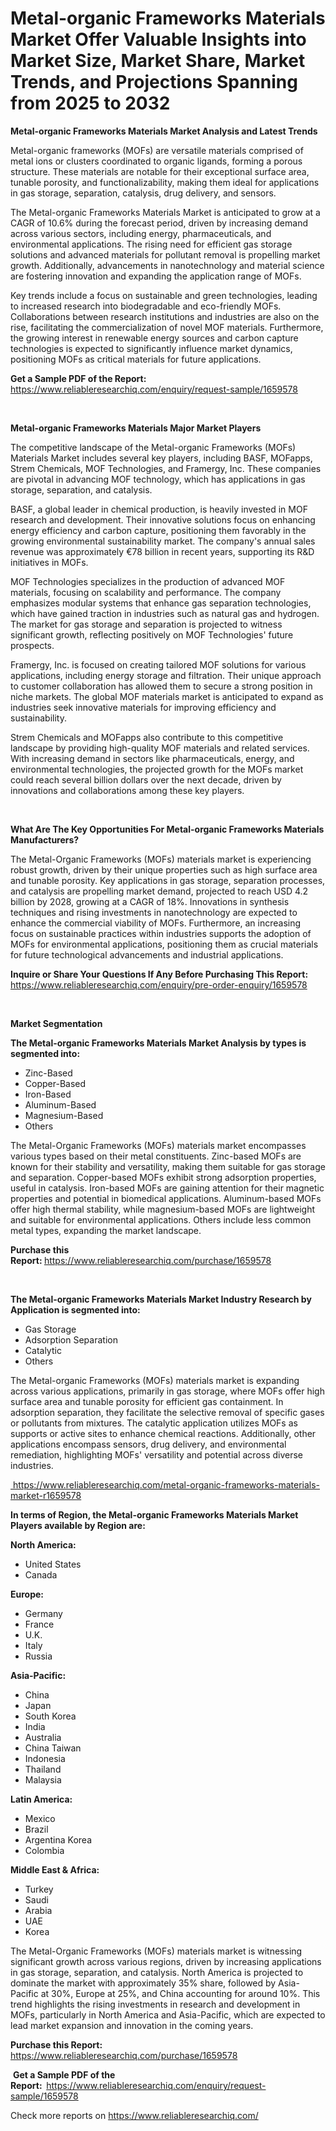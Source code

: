 <p><h1>Metal-organic Frameworks Materials Market Offer Valuable Insights into Market Size, Market Share, Market Trends, and Projections Spanning from 2025 to 2032</h1></p><p><strong>Metal-organic Frameworks Materials Market Analysis and Latest Trends</strong></p>
<p><p>Metal-organic frameworks (MOFs) are versatile materials comprised of metal ions or clusters coordinated to organic ligands, forming a porous structure. These materials are notable for their exceptional surface area, tunable porosity, and functionalizability, making them ideal for applications in gas storage, separation, catalysis, drug delivery, and sensors.</p><p>The Metal-organic Frameworks Materials Market is anticipated to grow at a CAGR of 10.6% during the forecast period, driven by increasing demand across various sectors, including energy, pharmaceuticals, and environmental applications. The rising need for efficient gas storage solutions and advanced materials for pollutant removal is propelling market growth. Additionally, advancements in nanotechnology and material science are fostering innovation and expanding the application range of MOFs.</p><p>Key trends include a focus on sustainable and green technologies, leading to increased research into biodegradable and eco-friendly MOFs. Collaborations between research institutions and industries are also on the rise, facilitating the commercialization of novel MOF materials. Furthermore, the growing interest in renewable energy sources and carbon capture technologies is expected to significantly influence market dynamics, positioning MOFs as critical materials for future applications.</p></p>
<p><strong>Get a Sample PDF of the Report:&nbsp;</strong> <a href="https://www.reliableresearchiq.com/enquiry/request-sample/1659578?utm_campaign=2802&utm_medium=2&utm_source=Github&utm_content=ia&utm_term=23032025&utm_id=metal-organic-frameworks-materials">https://www.reliableresearchiq.com/enquiry/request-sample/1659578</a></p>
<p>&nbsp;</p>
<p><strong>Metal-organic Frameworks Materials Major Market Players</strong></p>
<p><p>The competitive landscape of the Metal-organic Frameworks (MOFs) Materials Market includes several key players, including BASF, MOFapps, Strem Chemicals, MOF Technologies, and Framergy, Inc. These companies are pivotal in advancing MOF technology, which has applications in gas storage, separation, and catalysis.</p><p>BASF, a global leader in chemical production, is heavily invested in MOF research and development. Their innovative solutions focus on enhancing energy efficiency and carbon capture, positioning them favorably in the growing environmental sustainability market. The company's annual sales revenue was approximately €78 billion in recent years, supporting its R&D initiatives in MOFs.</p><p>MOF Technologies specializes in the production of advanced MOF materials, focusing on scalability and performance. The company emphasizes modular systems that enhance gas separation technologies, which have gained traction in industries such as natural gas and hydrogen. The market for gas storage and separation is projected to witness significant growth, reflecting positively on MOF Technologies' future prospects.</p><p>Framergy, Inc. is focused on creating tailored MOF solutions for various applications, including energy storage and filtration. Their unique approach to customer collaboration has allowed them to secure a strong position in niche markets. The global MOF materials market is anticipated to expand as industries seek innovative materials for improving efficiency and sustainability.</p><p>Strem Chemicals and MOFapps also contribute to this competitive landscape by providing high-quality MOF materials and related services. With increasing demand in sectors like pharmaceuticals, energy, and environmental technologies, the projected growth for the MOFs market could reach several billion dollars over the next decade, driven by innovations and collaborations among these key players.</p></p>
<p>&nbsp;</p>
<p><strong>What Are The Key Opportunities For Metal-organic Frameworks Materials Manufacturers?</strong></p>
<p><p>The Metal-Organic Frameworks (MOFs) materials market is experiencing robust growth, driven by their unique properties such as high surface area and tunable porosity. Key applications in gas storage, separation processes, and catalysis are propelling market demand, projected to reach USD 4.2 billion by 2028, growing at a CAGR of 18%. Innovations in synthesis techniques and rising investments in nanotechnology are expected to enhance the commercial viability of MOFs. Furthermore, an increasing focus on sustainable practices within industries supports the adoption of MOFs for environmental applications, positioning them as crucial materials for future technological advancements and industrial applications.</p></p>
<p><strong>Inquire or Share Your Questions If Any Before Purchasing This Report:</strong> <a href="https://www.reliableresearchiq.com/enquiry/pre-order-enquiry/1659578?utm_campaign=2802&utm_medium=2&utm_source=Github&utm_content=ia&utm_term=23032025&utm_id=metal-organic-frameworks-materials">https://www.reliableresearchiq.com/enquiry/pre-order-enquiry/1659578</a></p>
<p>&nbsp;</p>
<p><strong>Market Segmentation</strong></p>
<p><strong>The Metal-organic Frameworks Materials Market Analysis by types is segmented into:</strong></p>
<p><ul><li>Zinc-Based</li><li>Copper-Based</li><li>Iron-Based</li><li>Aluminum-Based</li><li>Magnesium-Based</li><li>Others</li></ul></p>
<p><p>The Metal-Organic Frameworks (MOFs) materials market encompasses various types based on their metal constituents. Zinc-based MOFs are known for their stability and versatility, making them suitable for gas storage and separation. Copper-based MOFs exhibit strong adsorption properties, useful in catalysis. Iron-based MOFs are gaining attention for their magnetic properties and potential in biomedical applications. Aluminum-based MOFs offer high thermal stability, while magnesium-based MOFs are lightweight and suitable for environmental applications. Others include less common metal types, expanding the market landscape.</p></p>
<p><strong>Purchase this Report:&nbsp;</strong><a href="https://www.reliableresearchiq.com/purchase/1659578?utm_campaign=2802&utm_medium=2&utm_source=Github&utm_content=ia&utm_term=23032025&utm_id=metal-organic-frameworks-materials">https://www.reliableresearchiq.com/purchase/1659578</a></p>
<p>&nbsp;</p>
<p><strong>The Metal-organic Frameworks Materials Market Industry Research by Application is segmented into:</strong></p>
<p><ul><li>Gas Storage</li><li>Adsorption Separation</li><li>Catalytic</li><li>Others</li></ul></p>
<p><p>The Metal-organic Frameworks (MOFs) materials market is expanding across various applications, primarily in gas storage, where MOFs offer high surface area and tunable porosity for efficient gas containment. In adsorption separation, they facilitate the selective removal of specific gases or pollutants from mixtures. The catalytic application utilizes MOFs as supports or active sites to enhance chemical reactions. Additionally, other applications encompass sensors, drug delivery, and environmental remediation, highlighting MOFs' versatility and potential across diverse industries.</p></p>
<p><a href="https://www.reliableresearchiq.com/metal-organic-frameworks-materials-market-r1659578?utm_campaign=2802&utm_medium=2&utm_source=Github&utm_content=ia&utm_term=23032025&utm_id=metal-organic-frameworks-materials">&nbsp;https://www.reliableresearchiq.com/metal-organic-frameworks-materials-market-r1659578</a></p>
<p><strong>In terms of Region, the Metal-organic Frameworks Materials Market Players available by Region are:</strong></p>
<p>
    <p> <strong> North America: </strong>
        <ul>
            <li>United States</li>
            <li>Canada</li>
        </ul>
        </p> 
    <p> <strong> Europe: </strong>
        <ul>
            <li>Germany</li>
            <li>France</li>
            <li>U.K.</li>
            <li>Italy</li>
            <li>Russia</li>
        </ul>
        </p> 
    <p> <strong> Asia-Pacific: </strong>
        <ul>
            <li>China</li>
            <li>Japan</li>
            <li>South Korea</li>
            <li>India</li>
            <li>Australia</li>
            <li>China Taiwan</li>
            <li>Indonesia</li>
            <li>Thailand</li>
            <li>Malaysia</li>
        </ul>
        </p> 
    <p> <strong> Latin America: </strong>
        <ul>
            <li>Mexico</li>
            <li>Brazil</li>
            <li>Argentina Korea</li>
            <li>Colombia</li>
        </ul>
        </p> 
    <p> <strong> Middle East & Africa: </strong>
        <ul>
            <li>Turkey</li>
            <li>Saudi</li>
            <li>Arabia</li>
            <li>UAE</li>
            <li>Korea</li>
        </ul>
    </p>
    </p>
<p><p>The Metal-Organic Frameworks (MOFs) materials market is witnessing significant growth across various regions, driven by increasing applications in gas storage, separation, and catalysis. North America is projected to dominate the market with approximately 35% share, followed by Asia-Pacific at 30%, Europe at 25%, and China accounting for around 10%. This trend highlights the rising investments in research and development in MOFs, particularly in North America and Asia-Pacific, which are expected to lead market expansion and innovation in the coming years.</p></p>
<p><strong>Purchase this Report: </strong><a href="https://www.reliableresearchiq.com/purchase/1659578?utm_campaign=2802&utm_medium=2&utm_source=Github&utm_content=ia&utm_term=23032025&utm_id=metal-organic-frameworks-materials">https://www.reliableresearchiq.com/purchase/1659578</a></p>
<p>&nbsp;<strong>Get a Sample PDF of the Report:&nbsp;&nbsp;</strong><a href="https://www.reliableresearchiq.com/enquiry/request-sample/1659578?utm_campaign=2802&utm_medium=2&utm_source=Github&utm_content=ia&utm_term=23032025&utm_id=metal-organic-frameworks-materials">https://www.reliableresearchiq.com/enquiry/request-sample/1659578</a></p>
<p><strong></strong></p>
<p>Check more reports on <a href="https://www.reliableresearchiq.com/?utm_campaign=2802&utm_medium=2&utm_source=Github&utm_content=ia&utm_term=23032025&utm_id=metal-organic-frameworks-materials">https://www.reliableresearchiq.com/</a></p>